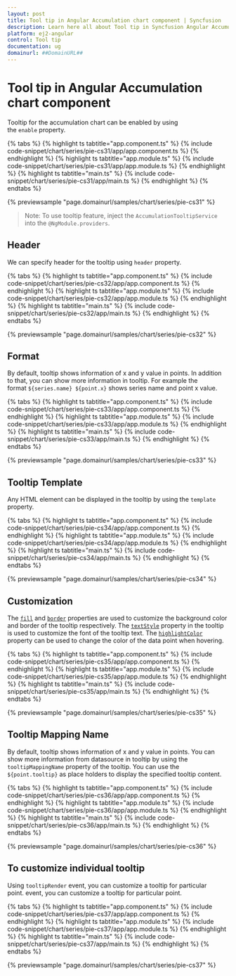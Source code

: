 ```yaml
---
layout: post
title: Tool tip in Angular Accumulation chart component | Syncfusion
description: Learn here all about Tool tip in Syncfusion Angular Accumulation chart component of Syncfusion Essential JS 2 and more.
platform: ej2-angular
control: Tool tip 
documentation: ug
domainurl: ##DomainURL##
---
```


# Tool tip in Angular Accumulation chart component

Tooltip for the accumulation chart can be enabled by using the `enable` property.

{% tabs %}
{% highlight ts tabtitle="app.component.ts" %}
{% include code-snippet/chart/series/pie-cs31/app/app.component.ts %}
{% endhighlight %}
{% highlight ts tabtitle="app.module.ts" %}
{% include code-snippet/chart/series/pie-cs31/app/app.module.ts %}
{% endhighlight %}
{% highlight ts tabtitle="main.ts" %}
{% include code-snippet/chart/series/pie-cs31/app/main.ts %}
{% endhighlight %}
{% endtabs %}
  
{% previewsample "page.domainurl/samples/chart/series/pie-cs31" %}

>Note: To use tooltip feature, inject the `AccumulationTooltipService` into the `@NgModule.providers`.

## Header

We can specify header for the tooltip using `header` property.

{% tabs %}
{% highlight ts tabtitle="app.component.ts" %}
{% include code-snippet/chart/series/pie-cs32/app/app.component.ts %}
{% endhighlight %}
{% highlight ts tabtitle="app.module.ts" %}
{% include code-snippet/chart/series/pie-cs32/app/app.module.ts %}
{% endhighlight %}
{% highlight ts tabtitle="main.ts" %}
{% include code-snippet/chart/series/pie-cs32/app/main.ts %}
{% endhighlight %}
{% endtabs %}
  
{% previewsample "page.domainurl/samples/chart/series/pie-cs32" %}

## Format

By default, tooltip shows information of x and y value in points. In addition to that, you can show more
information in tooltip. For example the format `${series.name} ${point.x}` shows series name and point x value.

{% tabs %}
{% highlight ts tabtitle="app.component.ts" %}
{% include code-snippet/chart/series/pie-cs33/app/app.component.ts %}
{% endhighlight %}
{% highlight ts tabtitle="app.module.ts" %}
{% include code-snippet/chart/series/pie-cs33/app/app.module.ts %}
{% endhighlight %}
{% highlight ts tabtitle="main.ts" %}
{% include code-snippet/chart/series/pie-cs33/app/main.ts %}
{% endhighlight %}
{% endtabs %}
  
{% previewsample "page.domainurl/samples/chart/series/pie-cs33" %}

## Tooltip Template

Any HTML element can be displayed in the tooltip by using the `template` property.

{% tabs %}
{% highlight ts tabtitle="app.component.ts" %}
{% include code-snippet/chart/series/pie-cs34/app/app.component.ts %}
{% endhighlight %}
{% highlight ts tabtitle="app.module.ts" %}
{% include code-snippet/chart/series/pie-cs34/app/app.module.ts %}
{% endhighlight %}
{% highlight ts tabtitle="main.ts" %}
{% include code-snippet/chart/series/pie-cs34/app/main.ts %}
{% endhighlight %}
{% endtabs %}
  
{% previewsample "page.domainurl/samples/chart/series/pie-cs34" %}

## Customization

The [`fill`](https://ej2.syncfusion.com/angular/documentation/api/accumulation-chart/tooltipSettings/#fill) and [`border`](https://ej2.syncfusion.com/angular/documentation/api/accumulation-chart/tooltipSettings/#border) properties are used to customize the background color and border of the tooltip respectively. The [`textStyle`](https://ej2.syncfusion.com/angular/documentation/api/accumulation-chart/tooltipSettings/#textstyle) property in the tooltip is used to customize the font of the tooltip text. The [`highlightColor`](https://ej2.syncfusion.com/angular/documentation/api/accumulation-chart/accumulationChartModel/#highlightcolor) property can be used to change the color of the data point when hovering.

{% tabs %}
{% highlight ts tabtitle="app.component.ts" %}
{% include code-snippet/chart/series/pie-cs35/app/app.component.ts %}
{% endhighlight %}
{% highlight ts tabtitle="app.module.ts" %}
{% include code-snippet/chart/series/pie-cs35/app/app.module.ts %}
{% endhighlight %}
{% highlight ts tabtitle="main.ts" %}
{% include code-snippet/chart/series/pie-cs35/app/main.ts %}
{% endhighlight %}
{% endtabs %}
  
{% previewsample "page.domainurl/samples/chart/series/pie-cs35" %}

## Tooltip Mapping Name

By default, tooltip shows information of x and y value in points. You can show more information from datasource in tooltip by using the `tooltipMappingName` property of the tooltip.
You can use the `${point.tooltip}` as place holders to display the specified tooltip content.

{% tabs %}
{% highlight ts tabtitle="app.component.ts" %}
{% include code-snippet/chart/series/pie-cs36/app/app.component.ts %}
{% endhighlight %}
{% highlight ts tabtitle="app.module.ts" %}
{% include code-snippet/chart/series/pie-cs36/app/app.module.ts %}
{% endhighlight %}
{% highlight ts tabtitle="main.ts" %}
{% include code-snippet/chart/series/pie-cs36/app/main.ts %}
{% endhighlight %}
{% endtabs %}
  
{% previewsample "page.domainurl/samples/chart/series/pie-cs36" %}

## To customize individual tooltip

Using `tooltipRender` event, you can customize a tooltip for particular point. event, you can customize a
tooltip for particular point.

{% tabs %}
{% highlight ts tabtitle="app.component.ts" %}
{% include code-snippet/chart/series/pie-cs37/app/app.component.ts %}
{% endhighlight %}
{% highlight ts tabtitle="app.module.ts" %}
{% include code-snippet/chart/series/pie-cs37/app/app.module.ts %}
{% endhighlight %}
{% highlight ts tabtitle="main.ts" %}
{% include code-snippet/chart/series/pie-cs37/app/main.ts %}
{% endhighlight %}
{% endtabs %}
  
{% previewsample "page.domainurl/samples/chart/series/pie-cs37" %}